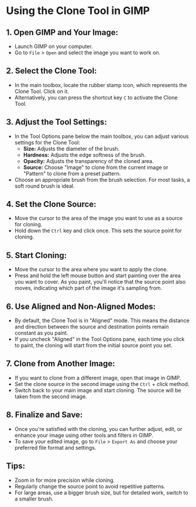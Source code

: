 # Using the Clone Tool in GIMP

## 1. Open GIMP and Your Image:

- Launch GIMP on your computer.
- Go to `File` > `Open` and select the image you want to work on.

## 2. Select the Clone Tool:

- In the main toolbox, locate the rubber stamp icon, which represents the Clone Tool. Click on it.
- Alternatively, you can press the shortcut key `C` to activate the Clone Tool.

## 3. Adjust the Tool Settings:

- In the Tool Options pane below the main toolbox, you can adjust various settings for the Clone Tool:
  - **Size:** Adjusts the diameter of the brush.
  - **Hardness:** Adjusts the edge softness of the brush.
  - **Opacity:** Adjusts the transparency of the cloned area.
  - **Source:** Choose "Image" to clone from the current image or "Pattern" to clone from a preset pattern.
- Choose an appropriate brush from the brush selection. For most tasks, a soft round brush is ideal.

## 4. Set the Clone Source:

- Move the cursor to the area of the image you want to use as a source for cloning.
- Hold down the `Ctrl` key and click once. This sets the source point for cloning.

## 5. Start Cloning:

- Move the cursor to the area where you want to apply the clone.
- Press and hold the left mouse button and start painting over the area you want to cover. As you paint, you'll notice that the source point also moves, indicating which part of the image it's 
sampling from.

## 6. Use Aligned and Non-Aligned Modes:

- By default, the Clone Tool is in "Aligned" mode. This means the distance and direction between the source and destination points remain constant as you paint.
- If you uncheck "Aligned" in the Tool Options pane, each time you click to paint, the cloning will start from the initial source point you set.

## 7. Clone from Another Image:

- If you want to clone from a different image, open that image in GIMP.
- Set the clone source in the second image using the `Ctrl` + click method.
- Switch back to your main image and start cloning. The source will be taken from the second image.

## 8. Finalize and Save:

- Once you're satisfied with the cloning, you can further adjust, edit, or enhance your image using other tools and filters in GIMP.
- To save your edited image, go to `File` > `Export As` and choose your preferred file format and settings.

## Tips:
- Zoom in for more precision while cloning.
- Regularly change the source point to avoid repetitive patterns.
- For large areas, use a bigger brush size, but for detailed work, switch to a smaller brush.

